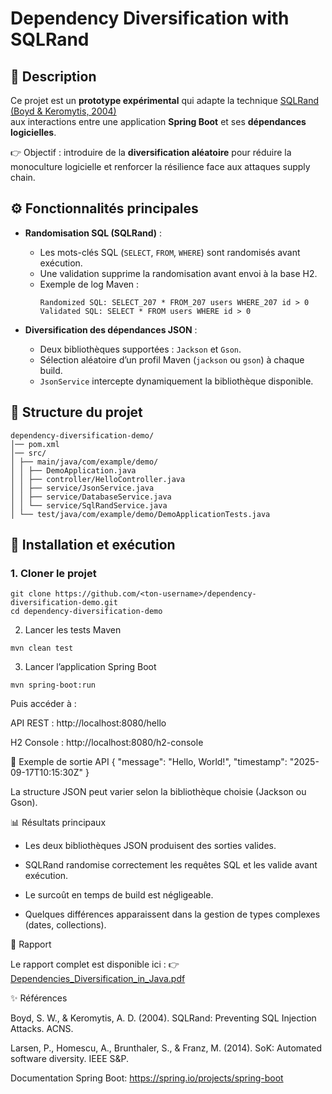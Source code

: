 # Dependency Diversification with SQLRand

## 📌 Description
Ce projet est un **prototype expérimental** qui adapte la technique [SQLRand (Boyd & Keromytis, 2004)](http://www1.cs.columbia.edu/~locasto/projects/candidacy/papers/boyd2004sqlrand.pdf)  
aux interactions entre une application **Spring Boot** et ses **dépendances logicielles**.

👉 Objectif : introduire de la **diversification aléatoire** pour réduire la monoculture logicielle et renforcer la résilience face aux attaques supply chain.

## ⚙️ Fonctionnalités principales
- **Randomisation SQL (SQLRand)** :
  - Les mots-clés SQL (`SELECT`, `FROM`, `WHERE`) sont randomisés avant exécution.
  - Une validation supprime la randomisation avant envoi à la base H2.
  - Exemple de log Maven :
    ```
    Randomized SQL: SELECT_207 * FROM_207 users WHERE_207 id > 0
    Validated SQL: SELECT * FROM users WHERE id > 0
    ```

- **Diversification des dépendances JSON** :
  - Deux bibliothèques supportées : `Jackson` et `Gson`.
  - Sélection aléatoire d’un profil Maven (`jackson` ou `gson`) à chaque build.
  - `JsonService` intercepte dynamiquement la bibliothèque disponible.

## 📂 Structure du projet
```
dependency-diversification-demo/
│── pom.xml
│── src/
│ ├── main/java/com/example/demo/
│ │ ├── DemoApplication.java
│ │ ├── controller/HelloController.java
│ │ ├── service/JsonService.java
│ │ ├── service/DatabaseService.java
│ │ └── service/SqlRandService.java
│ └── test/java/com/example/demo/DemoApplicationTests.java
```

## 🚀 Installation et exécution

### 1. Cloner le projet
```
git clone https://github.com/<ton-username>/dependency-diversification-demo.git
cd dependency-diversification-demo
```
2. Lancer les tests Maven
```
mvn clean test
```
3. Lancer l’application Spring Boot
```
mvn spring-boot:run
```

Puis accéder à :

API REST : http://localhost:8080/hello

H2 Console : http://localhost:8080/h2-console

🧪 Exemple de sortie API
{
  "message": "Hello, World!",
  "timestamp": "2025-09-17T10:15:30Z"
}


La structure JSON peut varier selon la bibliothèque choisie (Jackson ou Gson).

📊 Résultats principaux

- Les deux bibliothèques JSON produisent des sorties valides.

- SQLRand randomise correctement les requêtes SQL et les valide avant exécution.

- Le surcoût en temps de build est négligeable.

- Quelques différences apparaissent dans la gestion de types complexes (dates, collections).

📄 Rapport

Le rapport complet est disponible ici :
👉 [Dependencies_Diversification_in_Java.pdf](https://github.com/user-attachments/files/22427162/Dependencies_Diversification_in_Java.pdf)



✨ Références

Boyd, S. W., & Keromytis, A. D. (2004). SQLRand: Preventing SQL Injection Attacks. ACNS.

Larsen, P., Homescu, A., Brunthaler, S., & Franz, M. (2014). SoK: Automated software diversity. IEEE S&P.

Documentation Spring Boot: https://spring.io/projects/spring-boot
